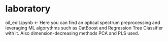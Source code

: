# laboratory
oil_edit.ipynb <- Here you can find an optical spectrum preprocessing and leveraging ML algorythms such as CatBoost and Regression Tree Classifier with it.
Also dimension-decreasing methods PCA and PLS used.
